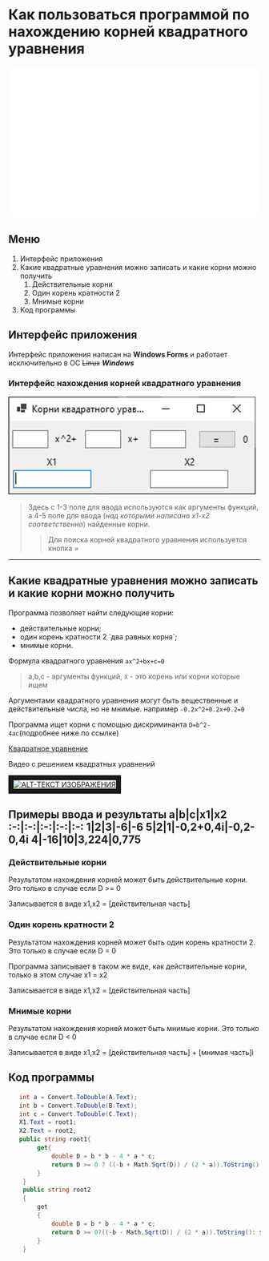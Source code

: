 Как пользоваться программой по нахождению корней квадратного уравнения
=
<div style="width: 100%;">
    <img src="header.svg" width="800" height="300">
</div>

## Меню
1. Интерфейс приложения
1. Какие квадратные уравнения можно записать и какие корни можно получить
   1. Действительные корни
   1. Один корень кратности 2
   1. Мнимые корни
1. Код программы
## Интерфейс приложения
Интерфейс приложения написан на **Windows Forms** и работает исключительно в ОС ~~Linux~~ ***Windows***

### Интерфейс нахождения корней квадратного уравнения

![Локальное изображение](l3r77DvVqiQ.jpg "Интерфейс приложения")

>Здесь с 1-3 поле для ввода используются как аргументы функций, а 4-5 поле для ввода (*над которыми написано x1-x2 соответственно*) найденные корни.
>> Для поиска корней квадратного уравнения используется кнопка =
---
## Какие квадратные уравнения можно записать и какие корни можно получить
Программа позволяет найти следующие корни:

- действительные корни;
- один корень кратности 2 \`два равных корня\`;
- мнимые корни.

Формула квадратного уравнения `ax^2+bx+c=0`
>a,b,c - аргументы функций, x - это корень или корни которые ищем

Аргументами квадратного уравнения могут быть вещественные и действительные числа, но не мнимые. например `-0.2x^2+0.2x+0.2=0`

Программа ищет корни с помощью дискриминанта `D=b^2-4ac`(подробнее ниже по ссылке)

[Квадратное уравнение](https://ru.wikipedia.org/wiki/%D0%9A%D0%B2%D0%B0%D0%B4%D1%80%D0%B0%D1%82%D0%BD%D0%BE%D0%B5_%D1%83%D1%80%D0%B0%D0%B2%D0%BD%D0%B5%D0%BD%D0%B8%D0%B5 "Корни")

Видео с решением квадратных уравнений

<a href="https://www.youtube.com/watch?v=a3IVdU_gung" target="_blank"> <img src="https://i.ytimg.com/vi/a3IVdU_gung/maxresdefault.jpg" alt="ALT-ТЕКСТ ИЗОБРАЖЕНИЯ" width="360" height="180" border="10" /></a>

Примеры ввода и результаты
a|b|c|x1|x2
:-:|:-:|:-:|:-:|:-:
1|2|3|-6|-6
5|2|1|-0,2+0,4i|-0,2-0,4i
4|-16|10|3,224|0,775
---
### Действительные корни
Результатом нахождения корней может быть действительные корни. Это только в случае если D >= 0

Записывается в виде x1,x2 = [действительная часть]
### Один корень кратности 2
Результатом нахождения корней может быть один корень кратности 2. Это только в случае если D = 0

Программа записывает в таком же виде, как действительные корни, только в этом случае x1 = x2

Записывается в виде x1,x2 = [действительная часть]
### Мнимые корни
Результатом нахождения корней может быть мнимые корни. Это только в случае если D < 0 

Записывается в виде x1,x2 = [действительная часть] + [мнимая часть]i
## Код программы
```C#
   int a = Convert.ToDouble(A.Text);
   int b = Convert.ToDouble(B.Text);
   int c = Convert.ToDouble(C.Text);
   X1.Text = root1;
   X2.Text = root2;
   public string root1{ 
        get{
            double D = b * b - 4 * a * c;
            return D >= 0 ? ((-b + Math.Sqrt(D)) / (2 * a)).ToString():$"{-b / (2 * a)} + {Math.Sqrt(-D) / (2 * a)}i";
        } 
    }
    public string root2
    {
        get
        {
            double D = b * b - 4 * a * c;
            return D >= 0?((-b - Math.Sqrt(D)) / (2 * a)).ToString(): $"{-b / (2 * a)} - {Math.Sqrt(-D) / (2 * a)}i";
        }
    }
```
